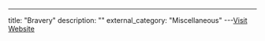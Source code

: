 ---
title: "Bravery"
description: ""
external_category: "Miscellaneous"
---[Visit Website](https://www.hackingarticles.in/digitalworld-local-bravery-vulnhub-walkthrough/)

